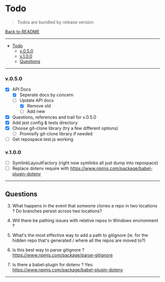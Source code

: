 # Todo

> Todos are bundled by release version

[Back to README](../README.md)

---

<!-- TOC START min:1 max:3 link:true update:true -->

* [Todo](#todo)
  * [v.0.5.0](#v050)
  * [v.1.0.0](#v100)
  * [Questions](#questions)

<!-- TOC END -->

---

### v.0.5.0

* [x] API Docs
  * [x] Seperate docs by concern
  * [ ] Update API docs
    * [x] Remove old
    * [ ] Add new
* [x] Questions, references and trail for v.0.5.0
* [x] Add jest config & tests directory
* [x] Choose git-clone library (try a few different options)
  * [ ] Promisify git-clone library if needed
* [ ] Get repospace.test.js working

### v.1.0.0

* [ ] SymlinkLayoutFactory (right now symlinks all just dump into repospace)
* [ ] Replace dotenv require with https://www.npmjs.com/package/babel-plugin-dotenv

---

## Questions

3. What happens in the event that someone clones a repo in two locations ? Do branches persist across two locations?

4. Will there be pathing issues with relative repos in Windows environment ?

5. What's the most effective way to add a path to gitignore (ie. for the hidden repo that's generated / where all the repos are moved to?)

6. Is this best way to parse gitignore ? https://www.npmjs.com/package/parse-gitignore
7. Is there a babel-plugin for dotenv ? Yes: https://www.npmjs.com/package/babel-plugin-dotenv

---
